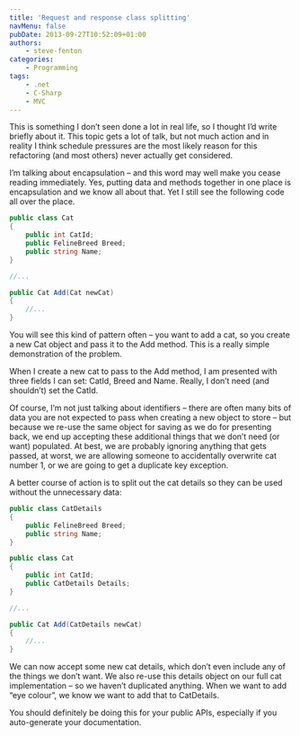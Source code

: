 ```yaml
---
title: 'Request and response class splitting'
navMenu: false
pubDate: 2013-09-27T10:52:09+01:00
authors:
    - steve-fenton
categories:
    - Programming
tags:
    - .net
    - C-Sharp
    - MVC
---
```


This is something I don’t seen done a lot in real life, so I thought I’d write briefly about it. This topic gets a lot of talk, but not much action and in reality I think schedule pressures are the most likely reason for this refactoring (and most others) never actually get considered.

I’m talking about encapsulation – and this word may well make you cease reading immediately. Yes, putting data and methods together in one place is encapsulation and we know all about that. Yet I still see the following code all over the place.

```csharp
public class Cat
{
    public int CatId;
    public FelineBreed Breed;
    public string Name;
}

//...

public Cat Add(Cat newCat)
{
    //...
}
```

You will see this kind of pattern often – you want to add a cat, so you create a new Cat object and pass it to the Add method. This is a really simple demonstration of the problem.

When I create a new cat to pass to the Add method, I am presented with three fields I can set: CatId, Breed and Name. Really, I don’t need (and shouldn’t) set the CatId.

Of course, I’m not just talking about identifiers – there are often many bits of data you are not expected to pass when creating a new object to store – but because we re-use the same object for saving as we do for presenting back, we end up accepting these additional things that we don’t need (or want) populated. At best, we are probably ignoring anything that gets passed, at worst, we are allowing someone to accidentally overwrite cat number 1, or we are going to get a duplicate key exception.

A better course of action is to split out the cat details so they can be used without the unnecessary data:

```csharp
public class CatDetails
{
    public FelineBreed Breed;
    public string Name;
}

public class Cat
{
    public int CatId;
    public CatDetails Details;
}

//...

public Cat Add(CatDetails newCat)
{
    //...
}
```

We can now accept some new cat details, which don’t even include any of the things we don’t want. We also re-use this details object on our full cat implementation – so we haven’t duplicated anything. When we want to add “eye colour”, we know we want to add that to CatDetails.

You should definitely be doing this for your public APIs, especially if you auto-generate your documentation.